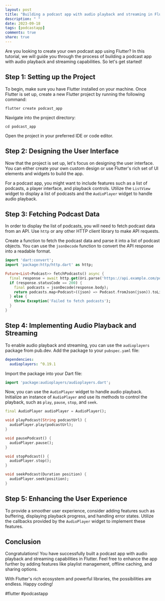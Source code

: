 ```yaml
---
layout: post
title: "Building a podcast app with audio playback and streaming in Flutter"
description: " "
date: 2023-09-18
tags: [podcastapp]
comments: true
share: true
---
```


Are you looking to create your own podcast app using Flutter? In this tutorial, we will guide you through the process of building a podcast app with audio playback and streaming capabilities. So let's get started!

## Step 1: Setting up the Project

To begin, make sure you have Flutter installed on your machine. Once Flutter is set up, create a new Flutter project by running the following command:

```
flutter create podcast_app
```

Navigate into the project directory:

```
cd podcast_app
```

Open the project in your preferred IDE or code editor.

## Step 2: Designing the User Interface

Now that the project is set up, let's focus on designing the user interface. You can either create your own custom design or use Flutter's rich set of UI elements and widgets to build the app.

For a podcast app, you might want to include features such as a list of podcasts, a player interface, and playback controls. Utilize the `ListView` widget to display a list of podcasts and the `AudioPlayer` widget to handle audio playback.

## Step 3: Fetching Podcast Data

In order to display the list of podcasts, you will need to fetch podcast data from an API. Use `http` or any other HTTP client library to make API requests.

Create a function to fetch the podcast data and parse it into a list of podcast objects. You can use the `jsonDecode` function to convert the API response into a readable format.

```dart
import 'dart:convert';
import 'package:http/http.dart' as http;

Future<List<Podcast>> fetchPodcasts() async {
  final response = await http.get(Uri.parse('https://api.example.com/podcasts'));
  if (response.statusCode == 200) {
    final podcasts = jsonDecode(response.body);
    return podcasts.map<Podcast>((json) => Podcast.fromJson(json)).toList();
  } else {
    throw Exception('Failed to fetch podcasts');
  }
}
```

## Step 4: Implementing Audio Playback and Streaming

To enable audio playback and streaming, you can use the `audioplayers` package from pub.dev. Add the package to your `pubspec.yaml` file:

```yaml
dependencies:
  audioplayers: ^0.19.1
```

Import the package into your Dart file:

```dart
import 'package:audioplayers/audioplayers.dart';
```

Now, you can use the `AudioPlayer` widget to handle audio playback. Initialize an instance of `AudioPlayer` and use its methods to control the playback, such as `play`, `pause`, `stop`, and `seek`.

```dart
final AudioPlayer audioPlayer = AudioPlayer();

void playPodcast(String podcastUrl) {
  audioPlayer.play(podcastUrl);
}

void pausePodcast() {
  audioPlayer.pause();
}

void stopPodcast() {
  audioPlayer.stop();
}

void seekPodcast(Duration position) {
  audioPlayer.seek(position);
}
```

## Step 5: Enhancing the User Experience

To provide a smoother user experience, consider adding features such as buffering, displaying playback progress, and handling error states. Utilize the callbacks provided by the `AudioPlayer` widget to implement these features.

## Conclusion

Congratulations! You have successfully built a podcast app with audio playback and streaming capabilities in Flutter. Feel free to enhance the app further by adding features like playlist management, offline caching, and sharing options.

With Flutter's rich ecosystem and powerful libraries, the possibilities are endless. Happy coding!

\#flutter #podcastapp